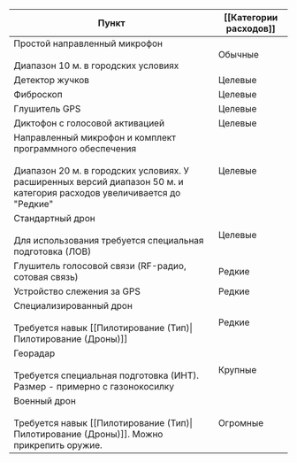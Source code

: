 
| Пункт                                                                                                                                                                                    | [[Категории расходов]] |
| ---------------------------------------------------------------------------------------------------------------------------------------------------------------------------------------- | ---------------------- |
| Простой направленный микрофон<br><br>Диапазон 10 м. в городских условиях                                                                                                                 | Обычные                |
| Детектор жучков                                                                                                                                                                          | Целевые                |
| Фиброскоп                                                                                                                                                                                | Целевые                |
| Глушитель GPS                                                                                                                                                                            | Целевые                |
| Диктофон с голосовой активацией                                                                                                                                                          | Целевые                |
| Направленный микрофон и комплект программного обеспечения<br><br>Диапазон 20 м. в городских условиях. У расширенных версий диапазон 50 м. и категория расходов увеличивается до "Редкие" | Целевые                |
| Стандартный дрон<br><br>Для использования требуется специальная подготовка (ЛОВ)                                                                                                         | Целевые                |
| Глушитель голосовой связи (RF-радио, сотовая связь)                                                                                                                                      | Редкие                 |
| Устройство слежения за GPS                                                                                                                                                               | Редкие                 |
| Специализированный дрон<br><br>Требуется навык [[Пилотирование (Тип)\|Пилотирование (Дроны)]]                                                                                            | Редкие                 |
| Георадар<br><br>Требуется специальная подготовка (ИНТ). Размер - примерно с газонокосилку                                                                                                | Крупные                |
| Военный дрон<br><br>Требуется навык [[Пилотирование (Тип)\|Пилотирование (Дроны)]]. Можно прикрепить оружие.                                                                             | Огромные               |